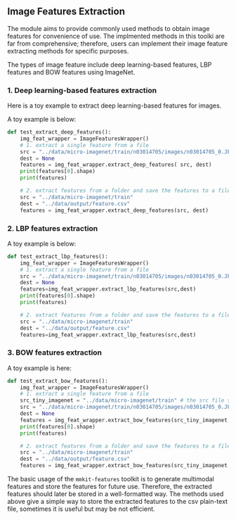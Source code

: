 ## Image Features Extraction

The module aims to provide commonly used methods to obtain image features for convenience of use. The implmented methods in this toolki are far from comprehensive; therefore, users can implement their image feature extracting methods for specific purposes. 

The types of image feature include deep learning-based features, LBP features and BOW features using ImageNet. 

### 1. Deep learning-based features extraction 

Here is a toy example to extract deep learning-based features for images. 

A toy example is below: 

```python
def test_extract_deep_features():
    img_feat_wrapper = ImageFeaturesWrapper()
    # 1. extract a single feature from a file
    src = "../data/micro-imagenet/train/n03014705/images/n03014705_0.JPEG"
    dest = None
    features = img_feat_wrapper.extract_deep_features( src, dest)
    print(features[0].shape)
    print(features)

    # 2. extract features from a folder and save the features to a file
    src = "../data/micro-imagenet/train"
    dest = "../data/output/feature.csv"
    features = img_feat_wrapper.extract_deep_features(src, dest)
```

### 2. LBP features extraction

A toy example is below:

```python
def test_extract_lbp_features():
    img_feat_wrapper = ImageFeaturesWrapper()
    # 1. extract a single feature from a file
    src = "../data/micro-imagenet/train/n03014705/images/n03014705_0.JPEG"
    dest = None
    features=img_feat_wrapper.extract_lbp_features(src,dest)
    print(features[0].shape)
    print(features)

    # 2. extract features from a folder and save the features to a file
    src = "../data/micro-imagenet/train"
    dest = "../data/output/feature.csv"
    features=img_feat_wrapper.extract_lbp_features(src,dest)
```

### 3. BOW features extraction

A toy example is here:

```python
def test_extract_bow_features():
    img_feat_wrapper = ImageFeaturesWrapper()
    # 1. extract a single feature from a file
    src_tiny_imagenet = "../data/micro-imagenet/train" # the src file should be in the list of the src_tiny_imagenet file collection
    src = "../data/micro-imagenet/train/n03014705/images/n03014705_0.JPEG"
    dest = None
    features = img_feat_wrapper.extract_bow_features(src_tiny_imagenet, src, dest) # extrat the features of the src file upon the folder of *src_tiny_imagenet*
    print(features[0].shape)
    print(features)

    # 2. extract features from a folder and save the features to a file
    src = "../data/micro-imagenet/train"
    dest = "../data/output/feature.csv"
    features = img_feat_wrapper.extract_bow_features(src_tiny_imagenet, src, dest)

```

The basic usage of the `mmkit-features` toolkit is to generate multimodal features and store the features for future use. Therefore, the extracted features should later be stored in a well-formatted way. The methods used above give a simple way to store the extracted features to the csv plain-text file, sometimes it is useful but may be not efficient. 